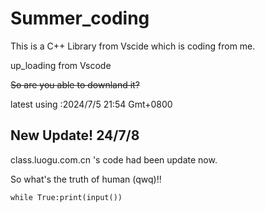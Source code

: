 # Summer_coding
This is a C++ Library from Vscide which is coding from me.

up_loading from Vscode

~~So are you able to downland it?~~

latest using :2024/7/5 21:54 Gmt+0800

## New Update!  24/7/8 

class.luogu.com.cn 's code had been update now.

So what's the truth of human (qwq)!!

`while True:print(input())`
